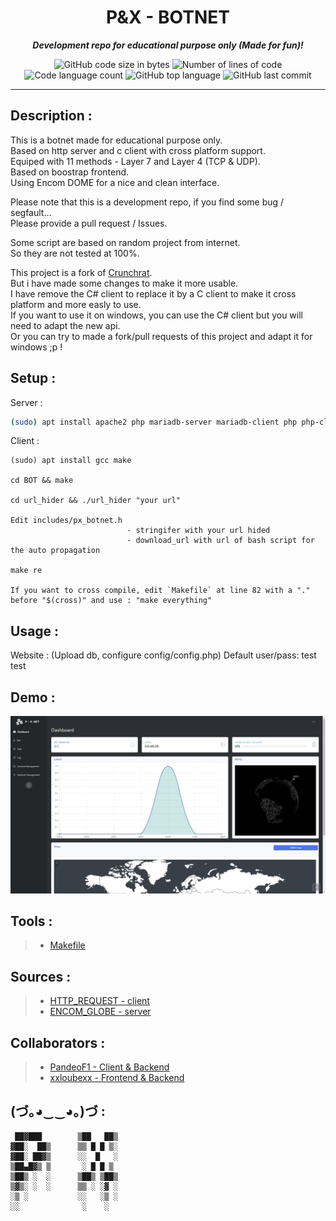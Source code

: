 <h1 align="center">
	P&X - BOTNET
</h1>

<p align="center">
	<b><i>Development repo for educational purpose only (Made for fun)!</i></b><br>
</p>

<p align="center">
	<img alt="GitHub code size in bytes" src="https://img.shields.io/github/languages/code-size/PandeoF1/px_botnet?color=blueviolet" />
	<img alt="Number of lines of code" src="https://img.shields.io/tokei/lines/github/PandeoF1/px_botnet?color=blueviolet" />
	<img alt="Code language count" src="https://img.shields.io/github/languages/count/PandeoF1/px_botnet?color=blue" />
	<img alt="GitHub top language" src="https://img.shields.io/github/languages/top/PandeoF1/px_botnet?color=blue" />
	<img alt="GitHub last commit" src="https://img.shields.io/github/last-commit/PandeoF1/px_botnet?color=brightgreen" />
</p>

---
## Description :

This is a botnet made for educational purpose only. <br />
Based on http server and c client with cross platform support. <br />
Equiped with 11 methods - Layer 7 and Layer 4 (TCP & UDP). <br />
Based on boostrap frontend. <br />
Using Encom DOME for a nice and clean interface. <br />


Please note that this is a development repo, if you find some bug / segfault... <br />
Please provide a pull request / Issues.


Some script are based on random project from internet. <br />
So they are not tested at 100%.

This project is a fork of [Crunchrat](https://github.com/erikbarzdukas/CrunchRAT). <br />
But i have made some changes to make it more usable. <br />
I have remove the C# client to replace it by a C client to make it cross platform and more easly to use. <br />
If you want to use it on windows, you can use the C# client but you will need to adapt the new api. <br />
Or you can try to made a fork/pull requests of this project and adapt it for windows ;p !


## Setup :

Server :

```bash
(sudo) apt install apache2 php mariadb-server mariadb-client php php-cli php-fpm php-json php-pdo php-mysql php-zip php-gd  php-mbstring php-curl php-xml php-pear php-bcmath
```

Client :

```
(sudo) apt install gcc make

cd BOT && make

cd url_hider && ./url_hider "your url"

Edit includes/px_botnet.h 
                          - stringifer with your url hided
                          - download_url with url of bash script for the auto propagation

make re

If you want to cross compile, edit `Makefile` at line 82 with a "." before "$(cross)" and use : "make everything"
```

## Usage :
Website : (Upload db, configure config/config.php) Default user/pass: test test

## Demo :
![image description](./images/demo.png)

## Tools :
 > - [Makefile](https://github.com/PandeoF1/makefile) <br />

## Sources :
 > - [HTTP_REQUEST - client](https://github.com/odrevet/HTTP-Request)
 > - [ENCOM_GLOBE - server](https://github.com/arscan/encom-globe)

## Collaborators :
 > - [PandeoF1 - Client & Backend](https://github.com/PandeoF1)
 > - [xxloubexx - Frontend & Backend](https://github.com/xxloubexx)

## (づ｡◕‿‿◕｡)づ :
```
 ██▓███        ▒██   ██▒
▓██░  ██▒      ▒▒ █ █ ▒░
▓██░ ██▓▒      ░░  █   ░
▒██▄█▓▒ ▒       ░ █ █ ▒ 
▒██▒ ░  ░      ▒██▒ ▒██▒
▒▓▒░ ░  ░      ▒▒ ░ ░▓ ░
░▒ ░           ░░   ░▒ ░
░░              ░    ░  
```
